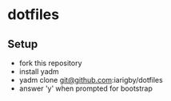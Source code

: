 # dotfiles

## Setup
- fork this repository
- install yadm
- yadm clone git@github.com:iarigby/dotfiles
- answer 'y' when prompted for bootstrap
